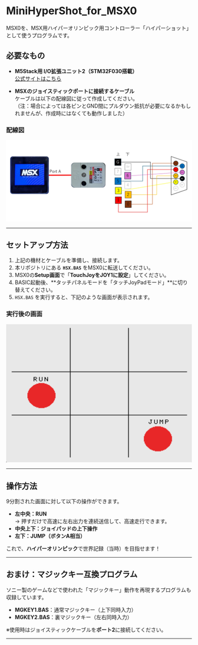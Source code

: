 # MiniHyperShot_for_MSX0

MSX0を、MSX用ハイパーオリンピック用コントローラー「ハイパーショット」として使うプログラムです。

## 必要なもの

- **M5Stack用 I/O拡張ユニット2（STM32F030搭載）**  
  [公式サイトはこちら](https://docs.m5stack.com/en/unit/extio2)

- **MSXのジョイスティックポートに接続するケーブル**  
  ケーブルは以下の配線図に従って作成してください。  
  （注：場合によっては各ピンとGND間にプルダウン抵抗が必要になるかもしれませんが、作成時にはなくても動作しました）

### 配線図

![配線図](https://github.com/IKATEN-X/MiniHyperShot_for_MSX0/raw/main/image1.jpg)

---

## セットアップ方法

1. 上記の機材とケーブルを準備し、接続します。
2. 本リポジトリにある **`HSX.BAS`** をMSX0に転送してください。
3. MSX0の**Setup画面**で「**TouchJoyをJOY1に設定**」してください。
4. BASIC起動後、**タッチパネルモードを「タッチJoyPadモード」**に切り替えてください。
5. `HSX.BAS` を実行すると、下記のような画面が表示されます。

### 実行後の画面

![起動画面](https://github.com/IKATEN-X/MiniHyperShot_for_MSX0/raw/main/image2.jpg)

---

## 操作方法

9分割された画面に対して以下の操作ができます。

- **左中央：RUN**  
  → 押すだけで高速に左右出力を連続送信して、高速走行できます。
- **中央上下：ジョイパッドの上下操作**
- **左下：JUMP（ボタンA相当）**

これで、**ハイパーオリンピック**で世界記録（当時）を目指せます！

---

## おまけ：マジックキー互換プログラム

ソニー製のゲームなどで使われた「マジックキー」動作を再現するプログラムも収録しています。

- **MGKEY1.BAS**：通常マジックキー（上下同時入力）
- **MGKEY2.BAS**：裏マジックキー（左右同時入力）

※使用時はジョイスティックケーブルを**ポート2**に接続してください。

---
